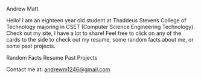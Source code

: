 <!-- Header -->
Andrew Matt

<!-- Main content -->
Hello! I am an eighteen year old student at Thaddeus Stevens College of Technology majoring in CSET (Computer Science Engineering Technology). Check out my site, I have a lot to share! Feel free to click on any of the cards to the side to check out my resume, some random facts about me, or some past projects.

<!-- Cards to click on -->
Random Facts
Resume
Past Projects

<!-- Footer -->
Contact me at: andrewm1246@gmail.com
